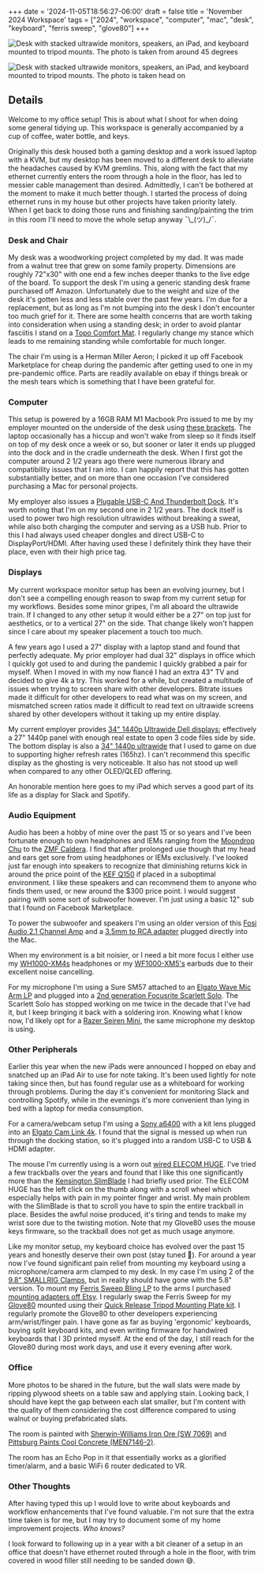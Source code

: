 +++
date = '2024-11-05T18:56:27-06:00'
draft = false
title = 'November 2024 Workspace'
tags = ["2024", "workspace", "computer", "mac", "desk", "keyboard", "ferris sweep", "glove80"]
+++

![Desk with stacked ultrawide monitors, speakers, an iPad, and keyboard mounted to tripod mounts. The photo is taken from around 45 degrees](../../images/post_pics/nov_2024_workspace/desk-blurred.png)

![Desk with stacked ultrawide monitors, speakers, an iPad, and keyboard mounted to tripod mounts. The photo is taken head on](../../images/post_pics/nov_2024_workspace/desk-headon.png)

## Details

Welcome to my office setup! This is about what I shoot for when doing some general tidying up. This workspace is generally accompanied by a cup of coffee, water bottle, and keys.

Originally this desk housed both a gaming desktop and a work issued laptop with a KVM, but my desktop has been moved to a different desk to alleviate the headaches caused by KVM gremlins. This, along with the fact that my ethernet currently enters the room through a hole in the floor, has led to messier cable management than desired. Admittedly, I can't be bothered at the moment to make it much better though. I started the process of doing ethernet runs in my house but other projects have taken priority lately. When I get back to doing those runs and finishing sanding/painting the trim in this room I'll need to move the whole setup anyway ¯\\\_(ツ)_/¯. 

### Desk and Chair

My desk was a woodworking project completed by my dad. It was made from a walnut tree that grew on some family property. Dimensions are roughly 72"x30" with one end a few inches deeper thanks to the live edge of the board. To support the desk I'm using a generic standing desk frame purchased off Amazon. Unfortunately due to the weight and size of the desk it's gotten less and less stable over the past few years. I'm due for a replacement, but as long as I'm not bumping into the desk I don't encounter too much grief for it. There are some health concerns that are worth taking into consideration when using a standing desk; in order to avoid plantar fasciitis I stand on a [Topo Comfort Mat](https://www.amazon.com/Ergodriven-Not-Flat-Anti-Fatigue-Calculated-Must-Have/dp/B00V3TO9EK). I regularly change my stance which leads to me remaining standing while comfortable for much longer.

The chair I'm using is a Herman Miller Aeron; I picked it up off Facebook Marketplace for cheap during the pandemic after getting used to one in my pre-pandemic office. Parts are readily available on ebay if things break or the mesh tears which is something that I have been grateful for.

### Computer
This setup is powered by a 16GB RAM M1 Macbook Pro issued to me by my employer mounted on the underside of the desk using [these brackets](https://www.amazon.com/IFCASE-MacBook-Keyboard-Anti-Scratch-Silicone/dp/B09Z6QZ9MK). The laptop occasionally has a hiccup and won't wake from sleep so it finds itself on top of my desk once a week or so, but sooner or later it ends up plugged into the dock and in the cradle underneath the desk. When I first got the computer around 2 1/2 years ago there were numerous library and compatibility issues that I ran into. I can happily report that this has gotten substantially better, and on more than one occasion I've considered purchasing a Mac for personal projects.

My employer also issues a [Plugable USB-C And Thunderbolt Dock](https://www.amazon.com/Plugable-Thunderbolt-3-Dock-Dual-Monitor/dp/B08HR3T837). It's worth noting that I'm on my second one in 2 1/2 years. The dock itself is used to power two high resolution ultrawides without breaking a sweat, while also both charging the computer and serving as a USB hub. Prior to this I had always used cheaper dongles and direct USB-C to DisplayPort/HDMI. After having used these I definitely think they have their place, even with their high price tag.

### Displays

My current workspace monitor setup has been an evolving journey, but I don't see a compelling enough reason to swap from my current setup for my workflows. Besides some minor gripes, I'm all aboard the ultrawide train. If I changed to any other setup it would either be a 27" on top just for aesthetics, or to a vertical 27" on the side. That change likely won't happen since I care about my speaker placement a touch too much.

A few years ago I used a 27" display with a laptop stand and found that perfectly adequate. My prior employer had dual 32" displays in office which I quickly got used to and during the pandemic I quickly grabbed a pair for myself. When I moved in with my now fiancé I had an extra 43" TV and decided to give 4k a try. This worked for a while, but created a multitude of issues when trying to screen share with other developers. Bitrate issues made it difficult for other developers to read what was on my screen, and mismatched screen ratios made it difficult to read text on ultrawide screens shared by other developers without it taking up my entire display.

My current employer provides [34" 1440p Ultrawide Dell displays](https://www.dell.com/en-us/shop/dell-34-curved-monitor-s3422dw/apd/210-axns/monitors-monitor-accessories); effectively a 27" 1440p panel with enough real estate to open 3 code files side by side. The bottom display is also a [34" 1440p ultrawide](https://www.asus.com/us/displays-desktops/monitors/tuf-gaming/tuf-gaming-vg34vql1b/) that I used to game on due to supporting higher refresh rates (165hz). I can't recommend this specific display as the ghosting is very noticeable. It also has not stood up well when compared to any other OLED/QLED offering.

An honorable mention here goes to my iPad which serves a good part of its life as a display for Slack and Spotify.

### Audio Equipment

Audio has been a hobby of mine over the past 15 or so years and I've been fortunate enough to own headphones and IEMs ranging from the [Moondrop Chu](https://moondroplab.com/en/products/chu) to the [ZMF Caldera](https://shop.zmfheadphones.com/products/caldera). I find that after prolonged use though that my head and ears get sore from using headphones or IEMs exclusively. I've looked just far enough into speakers to recognize that diminishing returns kick in around the price point of the [KEF Q150](https://www.amazon.com/KEF-Q150-Bookshelf-Speakers-Black/dp/B071P6KQZX) if placed in a suboptimal environment. I like these speakers and can recommend them to anyone who finds them used, or new around the $300 price point. I would suggest pairing with some sort of subwoofer however. I'm just using a basic 12" sub that I found on Facebook Marketplace.

To power the subwoofer and speakers I'm using an older version of this [Fosi Audio 2.1 Channel Amp](https://www.amazon.com/Fosi-Audio-BT30D-Pro-Integrated/dp/B09YNBHR73) and a [3.5mm to RCA adapter](https://www.amazon.com/Amazon-Basics-Adapter-Subwoofer-Gold-Plated/dp/B01D5H8JW0) plugged directly into the Mac.

When my environment is a bit noisier, or I need a bit more focus I either use my [WH1000-XM4s](https://www.amazon.com/Sony-WH-1000XM4-Canceling-Headphones-phone-call/dp/B0863TXGM3) headphones or my [WF1000-XM5's](https://www.amazon.com/Sony-WF-1000XM5-Bluetooth-Canceling-Headphones/dp/B0C33XXS56) earbuds due to their excellent noise cancelling.

For my microphone I'm using a Sure SM57 attached to an [Elgato Wave Mic Arm LP](https://www.amazon.com/Elgato-Wave-Mic-Arm-Microphone/dp/B09) and plugged into a [2nd generation Focusrite Scarlett Solo](https://www.amazon.com/Focusrite-Scarlett-Audio-Interface-Tools/dp/B01E6T56CM). The Scarlett Solo has stopped working on me twice in the decade that I've had it, but I keep bringing it back with a soldering iron. Knowing what I know now, I'd likely opt for a [Razer Seiren Mini](https://www.amazon.com/gp/product/B08HGLTNDM), the same microphone my desktop is using.

### Other Peripherals

Earlier this year when the new iPads were announced I hopped on ebay and snatched up an iPad Air to use for note taking. It's been used lightly for note taking since then, but has found regular use as a whiteboard for working through problems. During the day it's convenient for monitoring Slack and controlling Spotify, while in the evenings it's more convenient than lying in bed with a laptop for media consumption.

For a camera/webcam setup I'm using a [Sony a6400](https://electronics.sony.com/imaging/interchangeable-lens-cameras/aps-c/p/ilce6400-b) with a kit lens plugged into an [Elgato Cam Link 4k](https://www.amazon.com/Elgato-Cam-Link-Broadcast-Camcorder/dp/B07K3FN5MR). I found that the signal is messed up when run through the docking station, so it's plugged into a random USB-C to USB & HDMI adapter.

The mouse I'm currently using is a worn out [wired ELECOM HUGE](https://www.amazon.com/ELECOM-M-HT1URBK-Trackball-Ergonomic-Precision/dp/B07353DBP9). I've tried a few trackballs over the years and found that I like this one significantly more than the [Kensington SlimBlade](https://www.amazon.com/Kensington-SlimBlade-Trackball-Mouse-K72327U/dp/B001MTE32Y?) I had briefly used prior. The ELECOM HUGE has the left click on the thumb along with a scroll wheel which especially helps with pain in my pointer finger and wrist. My main problem with the SlimBlade is that to scroll you have to spin the entire trackball in place. Besides the awful noise produced, it's tiring and tends to make my wrist sore due to the twisting motion. Note that my Glove80 uses the mouse keys firmware, so the trackball does not get as much usage anymore.

Like my monitor setup, my keyboard choice has evolved over the past 15 years and honestly deserve their own post (stay tuned 🙂). For around a year now I've found significant pain relief from mounting my keyboard using a microphone/camera arm clamped to my desk. In my case I'm using 2 of the [9.8" SMALLRIG Clamps](https://www.amazon.com/dp/B087T4T8D5), but in reality should have gone with the 5.8" version. To mount my [Ferris Sweep Bling LP](https://github.com/davidphilipbarr/Sweep) to the arms I purchased [mounting adapters off Etsy](https://www.etsy.com/listing/1237160746/the-lucky-pucker-tripod-adapter-puck-kit?ref=yr_purchases). I regularly swap the Ferris Sweep for my  [Glove80](https://www.moergo.com/pages/glove80-split-ergonomic-keyboard-wrist-hand-pain-free) mounted using their [Quick Release Tripod Mounting Plate kit](https://www.moergo.com/collections/glove80-accessories/products/tqr-glv80?variant=44253212639505). I regularly promote the Glove80 to other developers experiencing arm/wrist/finger pain. I have gone as far as buying 'ergonomic' keyboards, buying split keyboard kits, and even writing firmware for handwired keyboards that I 3D printed myself. At the end of the day, I still reach for the Glove80 during most work days, and use it every evening after work.

### Office
More photos to be shared in the future, but the wall slats were made by ripping plywood sheets on a table saw and applying stain. Looking back, I should have kept the gap between each slat smaller, but I'm content with the quality of them considering the cost difference compared to using walnut or buying prefabricated slats.

The room is painted with [Sherwin-Williams Iron Ore (SW 7069)](https://www.sherwin-williams.com/en-us/color/color-family/neutral-paint-colors/sw7069-iron-ore) and [Pittsburg Paints Cool Concrete (MEN7146-2)](https://pittsburghpaintsandstains.com/color/color-families/whites/cool-concrete).

The room has an Echo Pop in it that essentially works as a glorified timer/alarm, and a basic WiFi 6 router dedicated to VR.

### Other Thoughts
After having typed this up I would love to write about keyboards and workflow enhancements that I've found valuable. I'm not sure that the extra time taken is for me, but I may try to document some of my home improvement projects. *Who knows?*

I look forward to following up in a year with a bit cleaner of a setup in an office that doesn't have ethernet routed through a hole in the floor, with trim covered in wood filler still needing to be sanded down 😅.
